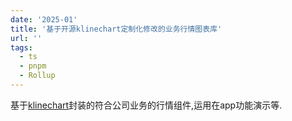 ```yaml
---
date: '2025-01'
title: '基于开源klinechart定制化修改的业务行情图表库'
url: ''
tags:
  - ts
  - pnpm
  - Rollup
---
```


基于[klinechart](https://klinecharts.com/)封装的符合公司业务的行情组件,运用在app功能演示等.
